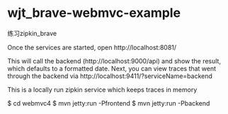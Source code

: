# wjt_brave-webmvc-example
练习zipkin_brave

Once the services are started, open http://localhost:8081/

This will call the backend (http://localhost:9000/api) and show the result, which defaults to a formatted date.
Next, you can view traces that went through the backend via http://localhost:9411/?serviceName=backend

This is a locally run zipkin service which keeps traces in memory


$ cd webmvc4
$ mvn jetty:run -Pfrontend
$ mvn jetty:run -Pbackend





